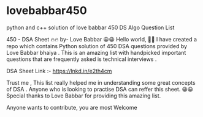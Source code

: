# lovebabbar450
python and c++ solution of love babbar 450 DS Algo Question List

450 - DSA Sheet 🔥🔥 by- Love Babbar
😀😀 Hello world, 👋👋 I have created a repo which contains Python solution of 450 DSA questions provided by Love Babbar bhaiya . This is an amazing list with handpicked important questions that are frequently asked is technical interviews .

DSA Sheet Link :- https://lnkd.in/e2th4cm

Trust me , This list really helped me in understanding some great concepts of DSA . Anyone who is looking to practise DSA can reffer this sheet. 😀😀
Special thanks to Love Babbar for providing this amazing list.

Anyone wants to contribute, you are most Welcome
